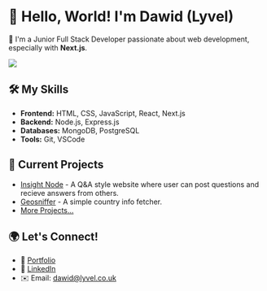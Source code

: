 # 👋 Hello, World! I'm Dawid (Lyvel)

🌱 I'm a Junior Full Stack Developer passionate about web development, especially with **Next.js**.

![](https://img001.prntscr.com/file/img001/8ZMb8kScTjKLfltq0J5TaA.png)

## 🛠️ My Skills

- **Frontend:** HTML, CSS, JavaScript, React, Next.js
- **Backend:** Node.js, Express.js
- **Databases:** MongoDB, PostgreSQL
- **Tools:** Git, VSCode

## 🔭 Current Projects

- [Insight Node](https://github.com/Lyvel/insight-node) - A Q&A style website where user can post questions and recieve answers from others.
- [Geosniffer](https://github.com/Lyvel/GeoSniffer) - A simple country info fetcher.
- [More Projects...](https://github.com/Lyvel?tab=repositories)

## 🌍 Let's Connect!

- 📝 [Portfolio](https://lyvel.co.uk/)
- 💼 [LinkedIn](https://www.linkedin.com/in/dawid-mleczko/)
- ✉️ Email: dawid@lyvel.co.uk

<!---
## 📊 GitHub Stats

![Your GitHub stats](https://github-readme-stats.vercel.app/api?username=Lyvel&show_icons=true&count_private=true&theme=radical) ![Top Langs](https://github-readme-stats.vercel.app/api/top-langs/?username=Lyvel&layout=compact&theme=radical)
-->

